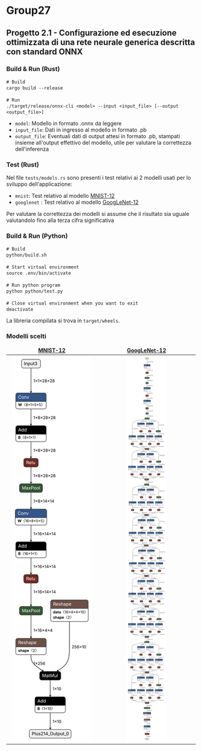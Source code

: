 # Group27

## Progetto 2.1 - Configurazione ed esecuzione ottimizzata di una rete neurale generica descritta con standard ONNX

### Build & Run (Rust)

```shell
# Build
cargo build --release

# Run
./target/release/onnx-cli <model> --input <input_file> [--output <output_file>]
```
* `model`: Modello in formato .onnx da leggere
* `input_file`: Dati in ingresso al modello in formato .pb
* `output_file`: Eventuali dati di output attesi in formato .pb, stampati insieme all'output effettivo del modello, utile per valutare la correttezza dell'inferenza
### Test (Rust)
Nel file `tests/models.rs` sono presenti i test relativi ai 2 modelli usati per lo sviluppo dell'applicazione:
* `mnist`: Test relativo al modello <a href="https://github.com/onnx/models/tree/main/vision/classification/mnist">MNIST-12</a>
* `googlenet` : Test relativo al modello <a href="https://github.com/onnx/models/tree/main/vision/classification/inception_and_googlenet/googlenet">GoogLeNet-12</a>

Per valutare la correttezza dei modelli si assume che il risultato sia uguale valutandolo fino alla terza cifra significativa
### Build & Run (Python)

```shell
# Build
python/build.sh

# Start virtual environment
source .env/bin/activate

# Run python program
python python/test.py

# Close virtual environment when you want to exit 
deactivate
```

La libreria compilata si trova in `target/wheels`.

### Modelli scelti

<table>
    <thead>
        <tr align="center">
            <td><strong><a href="https://github.com/onnx/models/tree/main/vision/classification/mnist">MNIST-12</a></strong></td>
            <td><strong><a href="https://github.com/onnx/models/tree/main/vision/classification/inception_and_googlenet/googlenet">GoogLeNet-12</a></strong></td>
        </tr>
    </thead>
    <tbody>
        <tr align="center">
            <td width="500px"><img src="img/mnist.svg"></td>
            <td width="500px"><img src="img/googlenet.svg"></td>
        </tr>
    </tbody>
</table>